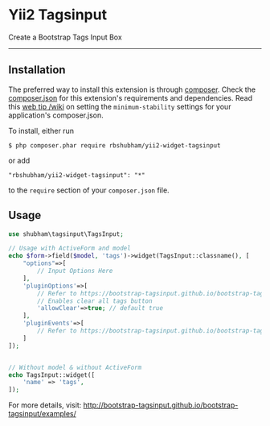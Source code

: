 Yii2 Tagsinput
==============

Create a Bootstrap Tags Input Box

---------------------------------


## Installation

The preferred way to install this extension is through [composer](http://getcomposer.org/download/). Check the [composer.json](https://github.com/kartik-v/yii2-widget-switchinput/blob/master/composer.json) for this extension's requirements and dependencies. Read this [web tip /wiki](http://webtips.krajee.com/setting-composer-minimum-stability-application/) on setting the `minimum-stability` settings for your application's composer.json.

To install, either run

```
$ php composer.phar require rbshubham/yii2-widget-tagsinput
```

or add

```
"rbshubham/yii2-widget-tagsinput": "*"
```

to the ```require``` section of your `composer.json` file.


## Usage

```php
use shubham\tagsinput\TagsInput;

// Usage with ActiveForm and model
echo $form->field($model, 'tags')->widget(TagsInput::classname(), [
    "options"=>[
        // Input Options Here
    ],
    'pluginOptions'=>[
        // Refer to https://bootstrap-tagsinput.github.io/bootstrap-tagsinput/examples/#options
        // Enables clear all tags button
        'allowClear'=>true; // default true
    ],
    'pluginEvents'=>[
        // Refer to https://bootstrap-tagsinput.github.io/bootstrap-tagsinput/examples/
    ]
]);


// Without model & without ActiveForm
echo TagsInput::widget([
    'name' => 'tags',
]);
```

For more details, visit: http://bootstrap-tagsinput.github.io/bootstrap-tagsinput/examples/